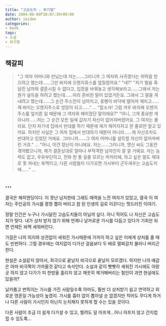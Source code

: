 ```yaml
---
title: "고슴도치 - 위기철"
date: 2004-06-09T10:07:39+09:00
author: jeidee
categories:
- book
tags:
- 소설
- 위기철
---
```


## 책갈피

> "그 여자 어머니와 만났는데 저는......그러니까 그 여자와 사귀겠다는 허락을 받으려고 했는데......그만 바지에 오렌지쥬스를 엎질렀어요."
"네?"
"자기 딸을 혹 달린 남자와 결혼시킬 수 없다고, 입장을 바꿔놓고 생각해보라고......그래서 저는 뭔가 설득을 하려고 했는데......미리 준비한 말이 있었거든요. 그래서 그 말을 꺼내려고 했는데......그 순간 주스잔이 넘어지고, 꽃병이 바닥에 떨어져 깨지고......제 바지는 오렌지주스로 엉망이 되고......"
...
"맙소사! 그럼 겨우 바지에 오렌지주스를 엎지른 일 때문에 그 여자와 헤어졌단 말이에요?"
"아니, 그게 중요한 게 아니라......저는 그 순간 모든 일에 갑자기 자신이 없어져버렸어요. 그 여자는 몰라요. 단지 자기네 집에서 반대를 하기 때문에 제가 헤어지자고 한 줄로만 알고 있어요. 하지만 사실은 그 여자 집에서 반대하기 때문이 아니라......제 자신조차도 반대하고 있었던 거에요. 그러니까......그 여자 어머니를 설득할 자신이 없어져버린 거죠."
...
"아니, 이건 장난이 아니에요. 저는......그러니까, 명신 씨도 그동안 겪어봤으니까, 제가 결혼상대로 얼마나 부적격한 남자인지 잘 알 거예요. 저는 능력도 없고, 우유부단하고, 전화 한 통 걸줄 모르는 머저리에, 하고 싶은 말도 제대로 못 꺼내는 쑥맥이고, 다른 사람들이 다가오면 가시부터 곤두세우는 고슴도치에......"
...

## ...

 결국은 해피엔딩이다. 이 못난 남자한테 그래도 매력을 느낀 여자가 있었고, 결국 이 여자는 주인공의 가시를 몽땅 뽑아 버리고 참 된 인생의 길로 이끈다는 멋드러진 이야기.

 정말 인간은 누구나 가시달린 고슴도치들이 아닐까 싶다. 아니 적어도 나 자신은 고슴도치가 맞다. 내가 상처 받지 않기 위해 언제나 날카로운 가시를 다듬고 있다가 기회만 되면 언제든 바짝 세워버린다.

 가끔은 나의 의지와 상관없이 세워진 가시때문에 가까이 하고 싶은 이에게 상처를 줄 때도 빈번하다. 그럴 경우에는 여지없이 다가선 걸음보다 두 배로 멀찌감치 물러나 버리곤 한다.

 현실은 소설같지 않아서, 희극으로 끝날지 비극으로 끝날지 모르겠다. 하지만 나의 예감은 아마 비극쪽이 가까울것 같다고 속삭인다. 소설과 같이 빳빳히 세워진 가시에도 아랑곳 하지 않고 다가가 피 한방울 흘리지 않고 깨끗히 제거해버리는 철인이 과연 현실에도 있을까?

 날카롭고 번뜩이는 가시를 가진 사람일수록 아마도, 훨씬 더 상처받기 쉽고 연약하고 외로운 영혼일 가능성이 높겠지.
가시를 흉터 없이 뽑아낼 순 없겠지만 적어도 무디게 하거나 다른 사람이 가시인지 아닌지 눈치채지 못하게 할 수는 있을 것이다.

 다른 사람이 조금 더 쉽게 다가설 수 있고, 찔려도 덜 아프게...아니 아프지 않고 간지럽힐 수 있도록...